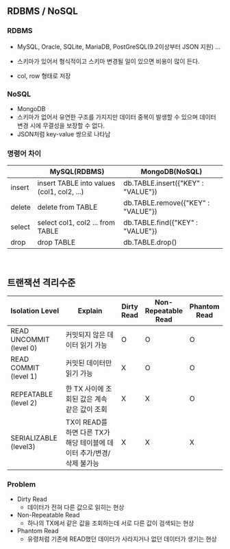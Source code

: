 ## RDBMS / NoSQL

### RDBMS

- MySQL, Oracle, SQLite, MariaDB, PostGreSQL(9.2이상부터 JSON 지원) ...
- 스키마가 있어서 형식적이고 스키마 변경될 일이 있으면 비용이 많이 든다.

- col, row 형태로 저장

  

### NoSQL

- MongoDB
- 스키마가 없어서 유연한 구조를 가지지만 데이터 중복이 발생할 수 있으며 데이터 변경 시에 무결성을 보장할 수 없다.
- JSON처럼 key-value 쌍으로 나타남



### 명령어 차이

|        | MySQL(RDBMS)                               | MongoDB(NoSQL)                     |
| ------ | ------------------------------------------ | ---------------------------------- |
| insert | insert TABLE into values (col1, col2, ...) | db.TABLE.insert({"KEY" : "VALUE"}) |
| delete | delete from TABLE                          | db.TABLE.remove({"KEY" : "VALUE"}) |
| select | select col1, col2 ... from TABLE           | db.TABLE.find({"KEY" : "VALUE"})   |
| drop   | drop TABLE                                 | db.TABLE.drop()                    |





<br/>





## 트랜잭션 격리수준

| Isolation Level              | Explain                                                      | Dirty <br/>Read | Non-<br/>Repeatable <br/>Read | Phantom <br/>Read |
| ---------------------------- | ------------------------------------------------------------ | --------------- | ----------------------------- | ----------------- |
| READ UNCOMMIT <br/>(level 0) | 커밋되지 않은 데이터 읽기 가능                               | O               | O                             | O                 |
| READ COMMIT <br/>(level 1)   | 커밋된 데이터만 읽기 가능                                    | X               | O                             | O                 |
| REPEATABLE <BR/>(level 2)    | 한 TX 사이에 조회된 값은 계속 같은 값이 조회                 | X               | X                             | O                 |
| SERIALIZABLE<BR/>(level3)    | TX이 READ를 하면 다른 TX가 해당 테이블에 데이터 추가/변경/삭제 불가능 | X               | X                             | X                 |



### Problem

- Dirty Read
  - 데이터가 전혀 다른 값으로 읽히는 현상
- Non-Repeatable Read
  -   하나의 TX에서 같은 값을 조회하는데 서로 다른 값이 검색되는 현상
- Phantom Read 
  - 유령처럼 기존에 READ했던 데이터가 사라지거나 없던 데이터가 생기는 현상